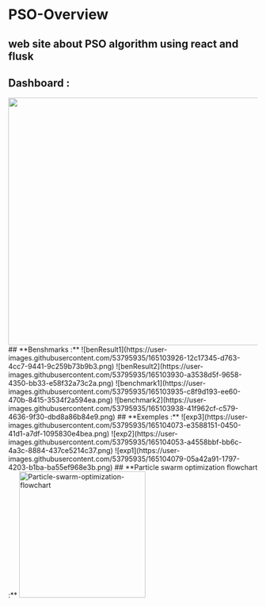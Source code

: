 # PSO-Overview
## web site about PSO algorithm using react and flusk
## **Dashboard :** 
<img src="https://user-images.githubusercontent.com/53795935/165104222-572593ae-786f-44fb-87b8-b6b54e05a5b7.png" width="1000" height="500">
## **Benshmarks :**
![benResult1](https://user-images.githubusercontent.com/53795935/165103926-12c17345-d763-4cc7-9441-9c259b73b9b3.png)
![benResult2](https://user-images.githubusercontent.com/53795935/165103930-a3538d5f-9658-4350-bb33-e58f32a73c2a.png)
![benchmark1](https://user-images.githubusercontent.com/53795935/165103935-c8f9d193-ee60-470b-8415-3534f2a594ea.png)
![benchmark2](https://user-images.githubusercontent.com/53795935/165103938-41f962cf-c579-4636-9f30-dbd8a86b84e9.png)
## **Exemples :**
![exp3](https://user-images.githubusercontent.com/53795935/165104073-e3588151-0450-41d1-a7df-1095830e4bea.png)
![exp2](https://user-images.githubusercontent.com/53795935/165104053-a4558bbf-bb6c-4a3c-8884-437ce5214c37.png)
![exp1](https://user-images.githubusercontent.com/53795935/165104079-05a42a91-1797-4203-b1ba-ba55ef968e3b.png)
## **Particle swarm optimization flowchart :** 
<img width="255" alt="Particle-swarm-optimization-flowchart" src="https://user-images.githubusercontent.com/53795935/165101587-17cffcdf-7d60-44d9-bb05-c7cdec48ef09.png">
